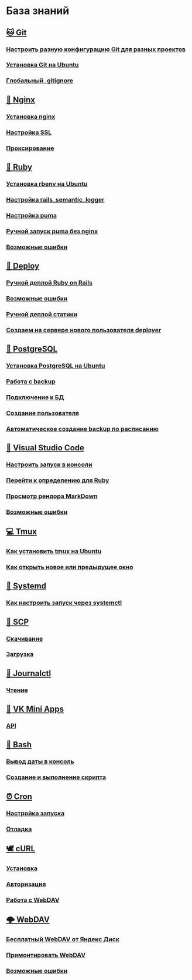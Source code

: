 # База знаний

## [🐱 Git](git)
### [Настроить разную конфигурацию Git для разных проектов](git/config.md)
### [Установка Git на Ubuntu](git/install.md)
### [Глобальный .gitignore](git/global_gitignore.md)
## [🤖 Nginx](./nginx/README.md)
### [Установка nginx](./nginx/install.md)
### [Настройка SSL](./nginx/ssl.md)
### [Проксирование](./nginx/proxy.md)
## [💎 Ruby](./ruby/README.md)
### [Установка rbenv на Ubuntu](./ruby/install.md)
### [Настройка rails_semantic_logger](./ruby/semantic_logger.md)
### [Настройка puma](./ruby/puma.md)
### [Ручной запуск puma без nginx](./ruby/hand_run_puma_without_nginx.md)
### [Возможные ошибки](./ruby/emergency.md)
## [🚀 Deploy](deploy/README.md)
### [Ручной деплой Ruby on Rails](deploy/handmade.md)
### [Возможные ошибки](deploy/emergency.md)
### [Ручной деплой статики](deploy/static.md)
### [Создаем на сервере нового пользователя deployer](deploy/deployer.md)
## [🐘 PostgreSQL](./postgresql/README.md)
### [Установка PostgreSQL на Ubuntu](./postgresql/install.md)
### [Работа с backup](./postgresql/backup.md)
### [Подключение к БД](./postgresql/connect.md)
### [Создание пользователя](./postgresql/create_user.md)
### [Автоматическое создание backup по расписанию](./postgresql/cron_backup.md)
## [📑 Visual Studio Code](./vscode/README.md)
### [Настроить запуск в консоли](./vscode/setting.md)
### [Перейти к определению для Ruby](./vscode/navigate_ruby.md)
### [Просмотр рендора MarkDown](./vscode/markdown.md)
### [Возможные ошибки](./vscode/emergency.md)
## [💻 Tmux](tmux/README.md)
### [Как установить tmux на Ubuntu](tmux/install.md)
### [Как открыть новое или предыдущее окно](tmux/comand.md)
## [🔧 Systemd](systemd/README.md)
### [Как настроить запуск через systemctl](systemd/start.md)
## [🚚 SCP](scp/README.md)
### [Скачивание](scp/download.md)
### [Загрузка](scp/upload.md)
## [📔 Journalctl](journalctl/README.md)
### [Чтение](journalctl/read.md)
## [📱 VK Mini Apps](vkminiapps/README.md)
### [API](vkminiapps/api.md)
## [📇 Bash](bash/README.md)
### [Вывод даты в консоль](./bash/date.md)
### [Создание и выполнение скрипта](./bash/script.md)
## [⏰ Cron](./cron/README.md)
### [Настройка запуска](./cron/setting.md)
### [Отладка](./cron/debug.md)
## [🕊️ cURL](./curl/README.md)
### [Установка](./curl/install.md)
### [Авторизация](./curl/auth.md)
### [Работа с WebDAV](./curl/webdav.md)
## [🌩 WebDAV](./webdav/README.md)
### [Бесплатный WebDAV от Яндекс Диск](./webdav/yandex.md)
### [Примонтировать WebDAV](./webdav/mount.md)
### [Возможные ошибки](./webdav/emergency.md)
